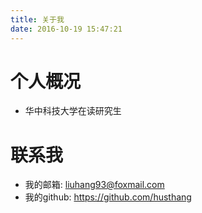 ```yaml
---
title: 关于我
date: 2016-10-19 15:47:21
---
```

# 个人概况

- 华中科技大学在读研究生

# 联系我

- 我的邮箱: liuhang93@foxmail.com
- 我的github: https://github.com/husthang   
